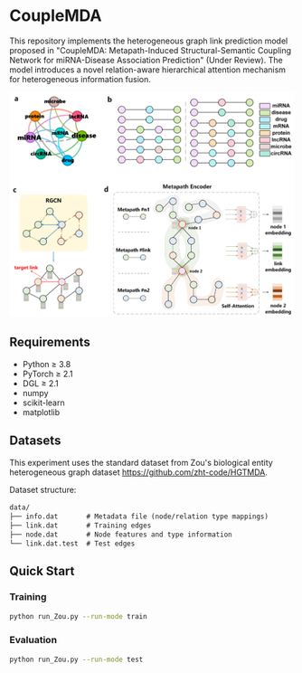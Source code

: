 # CoupleMDA

This repository implements the heterogeneous graph link prediction model proposed in "CoupleMDA: Metapath-Induced Structural-Semantic Coupling Network for miRNA-Disease Association Prediction" (Under Review). The model introduces a novel relation-aware hierarchical attention mechanism for heterogeneous information fusion.

![Model Architecture](model.jpg "模型结构图")

## Requirements
- Python ≥ 3.8
- PyTorch ≥ 2.1
- DGL ≥ 2.1
- numpy
- scikit-learn
- matplotlib

## Datasets
This experiment uses the standard dataset from Zou's biological entity heterogeneous graph dataset https://github.com/zht-code/HGTMDA.

Dataset structure:
```text
data/
├── info.dat       # Metadata file (node/relation type mappings)
├── link.dat       # Training edges
├── node.dat       # Node features and type information
└── link.dat.test  # Test edges
```

## Quick Start

### Training
```bash
python run_Zou.py --run-mode train
```

### Evaluation
```bash
python run_Zou.py --run-mode test
```
